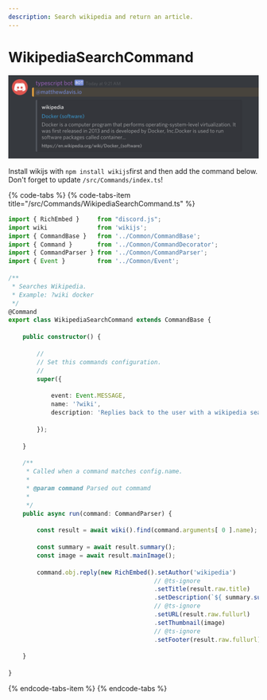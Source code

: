 ```yaml
---
description: Search wikipedia and return an article.
---
```


# WikipediaSearchCommand

![](../.gitbook/assets/screen-shot-2019-03-16-at-9.22.04-am.png)

Install wikijs with `npm install wikijs`first and then add the command below. Don't forget to update `/src/Commands/index.ts`!

{% code-tabs %}
{% code-tabs-item title="/src/Commands/WikipediaSearchCommand.ts" %}
```typescript
import { RichEmbed }     from "discord.js";
import wiki              from 'wikijs';
import { CommandBase }   from '../Common/CommandBase';
import { Command }       from '../Common/CommandDecorator';
import { CommandParser } from '../Common/CommandParser';
import { Event }         from '../Common/Event';

/**
 * Searches Wikipedia.
 * Example: ?wiki docker
 */
@Command
export class WikipediaSearchCommand extends CommandBase {

    public constructor() {

        //
        // Set this commands configuration.
        //
        super({

            event: Event.MESSAGE,
            name: '?wiki',
            description: 'Replies back to the user with a wikipedia search result.',

        });

    }

    /**
     * Called when a command matches config.name.
     *
     * @param command Parsed out commamd
     *
     */
    public async run(command: CommandParser) {

        const result = await wiki().find(command.arguments[ 0 ].name);

        const summary = await result.summary();
        const image = await result.mainImage();

        command.obj.reply(new RichEmbed().setAuthor('wikipedia')
                                         // @ts-ignore
                                         .setTitle(result.raw.title)
                                         .setDescription(`${ summary.substr(0, 200) }...`)
                                         // @ts-ignore
                                         .setURL(result.raw.fullurl)
                                         .setThumbnail(image)
                                         // @ts-ignore
                                         .setFooter(result.raw.fullurl));

    }

}
```
{% endcode-tabs-item %}
{% endcode-tabs %}

